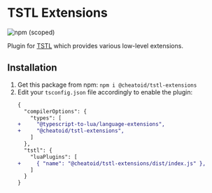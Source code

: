 # TSTL Extensions
![npm (scoped)](https://img.shields.io/npm/v/@cheatoid/tstl-extensions?style=for-the-badge)

Plugin for [TSTL](https://github.com/TypeScriptToLua/TypeScriptToLua) which provides various low-level extensions.

## Installation
1. Get this package from npm:
  `npm i @cheatoid/tstl-extensions`
2. Edit your `tsconfig.json` file accordingly to enable the plugin:
    ```diff
    {
      "compilerOptions": {
        "types": [
    +     "@typescript-to-lua/language-extensions",
    +     "@cheatoid/tstl-extensions",
        ]
      },
      "tstl": {
        "luaPlugins": [
    +     { "name": "@cheatoid/tstl-extensions/dist/index.js" },
        ]
      }
    }
    ```
